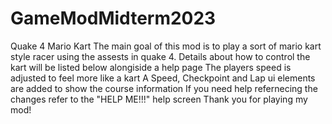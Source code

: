 # GameModMidterm2023
Quake 4 Mario Kart
The main goal of this mod is to play a sort of mario kart style racer using the assests in quake 4. 
Details about how to control the kart will be listed below alongiside a help page 
The players speed is adjusted to feel more like a kart 
A Speed, Checkpoint and Lap ui elements are added to show the course information
If you need help refernecing the changes refer to the "HELP ME!!!" help screen
Thank you for playing my mod!
